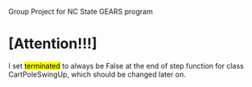 Group Project for NC State GEARS program

# [Attention!!!]
I set <mark>terminated</mark> to always be False at the end of step function for class CartPoleSwingUp, which should be changed later on.